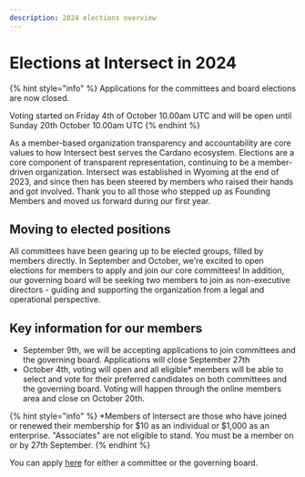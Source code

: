 ```yaml
---
description: 2024 elections overview
---
```


# Elections at Intersect in 2024

{% hint style="info" %}
Applications for the committees and board elections are now closed.

Voting started on Friday 4th of October 10.00am UTC and will be open until Sunday 20th October 10.00am UTC
{% endhint %}

As a member-based organization transparency and accountability are core values to how Intersect best serves the Cardano ecosystem. Elections are a core component of transparent representation, continuing to be a member-driven organization. Intersect was established in Wyoming at the end of 2023, and since then has been steered by members who raised their hands and got involved. Thank you to all those who stepped up as Founding Members and moved us forward during our first year.

## Moving to elected positions

All committees have been gearing up to be elected groups, filled by members directly. In September and October, we're excited to open elections for members to apply and join our core committees! In addition, our governing board will be seeking two members to join as non-executive directors - guiding and supporting the organization from a legal and operational perspective.

## Key information for our members

* September 9th, we will be accepting applications to join committees and the governing board. Applications will close September 27th
* October 4th, voting will open and all eligible\* members will be able to select and vote for their preferred candidates on both committees and the governing board. Voting will happen through the online members area and close on October 20th.

{% hint style="info" %}
\*Members of Intersect are those who have joined or renewed their membership for $10 as an individual or $1,000 as an enterprise. "Associates" are not eligible to stand. You must be a member on or by 27th September.
{% endhint %}

You can apply [here](overview/readme/key-guides-and-faqs/how-to-apply-for-a-seat-in-the-intersect-elections.md#application-forms) for either a committee or the governing board.
